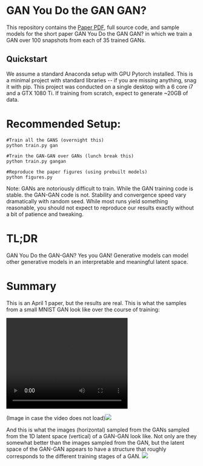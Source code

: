[gan]: data/figures/gan_training.png
[gangan]: data/figures/gangan_sample.png

# GAN You Do the GAN GAN?
This repository contains the [Paper PDF](suarez_gangan.pdf), full source code, and sample models for the short paper GAN You Do the GAN GAN? in which we train a GAN over 100 snapshots from each of 35 trained GANs.

## Quickstart
We assume a standard Anaconda setup with GPU Pytorch installed. This is a minimal project with standard libraries -- if you are missing anything, snag it with pip. This project was conducted on a single desktop with a 6 core i7 and a GTX 1080 Ti. If training from scratch, expect to generate ~20GB of data.

# Recommended Setup:
```
#Train all the GANS (overnight this)
python train.py gan

#Train the GAN-GAN over GANs (lunch break this)
python train.py gangan

#Reproduce the paper figures (using prebuilt models)
python figures.py
```

Note: GANs are notoriously difficult to train. While the GAN training code is stable. the GAN-GAN code is not. Stability and convergence speed vary dramatically with random seed. While most runs yield something reasonable, you should not expect to reproduce our results exactly without a bit of patience and tweaking.

# TL;DR

GAN You Do the GAN-GAN? Yes you GAN! Generative models can model other generative models in an interpretable and meaningful latent space.

# Summary

This is an April 1 paper, but the results are real. This is what the samples from a small MNIST GAN look like over the course of training:

<video width="320" height="240" controls>
  <source src="data/gan/0/demo.mp4" type="video/mp4">
</video>

(Image in case the video does not load)![][gan]

And this is what the images (horizontal) sampled from the GANs sampled from the 1D latent space (vertical) of a GAN-GAN look like. Not only are they somewhat better than the images sampled from the GAN, but the latent space of the GAN-GAN appears to have a structure that roughly corresponds to the different training stages of a GAN.
![][gangan]
